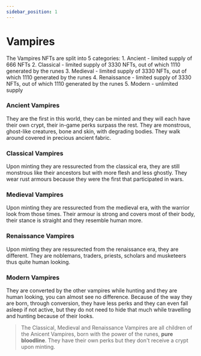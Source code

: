 ```yaml
---
sidebar_position: 1
---
```


# Vampires

The Vampires NFTs are split into 5 categories:
    1. Ancient - limited supply of 666 NFTs
    2. Classical - limited supply of 3330 NFTs, out of which 1110 generated by the runes
    3. Medieval - limited supply of 3330 NFTs, out of which 1110 generated by the runes
    4. Renaissance - limited supply of 3330 NFTs, out of which 1110 generated by the runes
    5. Modern - unlimited supply

### Ancient Vampires
They are the first in this world, they can be minted and they will each have their own crypt, their in-game perks surpass the rest. They are monstrous, ghost-like creatures, bone and skin, with degrading bodies. They walk around covered in precious ancient fabric.   

### Classical Vampires
Upon minting they are ressurected from the classical era, they are still monstrous like their ancestors but with more flesh and less ghostly. They wear rust armours because they were the first that participated in wars.   

### Medieval Vampires
Upon minting they are ressurected from the medieval era, with the warrior look from those times. Their armour is strong and covers most of their body, their stance is straight and they resemble human more.

### Renaissance Vampires
Upon minting they are ressurected from the renaissance era, they are different. They are noblemans, traders, priests, scholars and musketeers thus quite human looking. 

### Modern Vampires
They are converted by the other vampires while hunting and they are human looking, you can almost see no difference. Because of the way they are born, through conversion, they have less perks and they can even fall asleep if not active, but they do not need to hide that much while travelling and hunting because of their looks.  


 > The Classical, Medieval and Renaissance Vampires are all children of the Anicent Vampires, born with the power of the runes, **pure bloodline**. They have their own perks but they don't receive a crypt upon minting.  